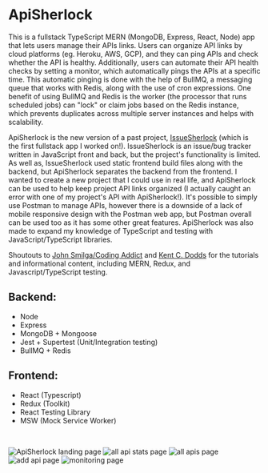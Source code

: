 # ApiSherlock

This is a fullstack TypeScript MERN (MongoDB, Express, React, Node) app that lets users manage their APIs links. Users can organize API links by cloud platforms (eg. Heroku, AWS, GCP), and they can ping APIs and check whether the API is healthy. Additionally, users can automate their API health checks by setting a monitor, which automatically pings the APIs at a specific time. This automatic pinging is done with the help of BullMQ, a messaging queue that works with Redis, along with the use of cron expressions. One benefit of using BullMQ and Redis is the worker (the processor that runs scheduled jobs) can "lock" or claim jobs based on the Redis instance, which prevents duplicates across multiple server instances and helps with scalability.

ApiSherlock is the new version of a past project, [IssueSherlock](https://github.com/jonathanleejono/IssueSherlock) (which is the first fullstack app I worked on!). IssueSherlock is an issue/bug tracker written in JavaScript front and back, but the project's functionality is limited. As well as, IssueSherlock used static frontend build files along with the backend, but ApiSherlock separates the backend from the frontend. I wanted to create a new project that I could use in real life, and ApiSherlock can be used to help keep project API links organized (I actually caught an error with one of my project's API with ApiSherlock!). It's possible to simply use Postman to manage APIs, however there is a downside of a lack of mobile responsive design with the Postman web app, but Postman overall can be used too as it has some other great features. ApiSherlock was also made to expand my knowledge of TypeScript and testing with JavaScript/TypeScript libraries.

Shoutouts to [John Smilga/Coding Addict](https://www.youtube.com/c/CodingAddict/videos) and [Kent C. Dodds](https://github.com/kentcdodds) for the tutorials and informational content, including MERN, Redux, and Javascript/TypeScript testing.

## Backend:

- Node
- Express
- MongoDB + Mongoose
- Jest + Supertest (Unit/Integration testing)
- BullMQ + Redis

## Frontend:

- React (Typescript)
- Redux (Toolkit)
- React Testing Library
- MSW (Mock Service Worker)

&nbsp;

![ApiSherlock landing page](https://github.com/jonathanleejono/ApiSherlock/blob/main/assets/landing.png)
![all api stats page](https://github.com/jonathanleejono/ApiSherlock/blob/main/assets/stats.png)
![all apis page](https://github.com/jonathanleejono/ApiSherlock/blob/main/assets/all_apis.png)
![add api page](https://github.com/jonathanleejono/ApiSherlock/blob/main/assets/add_api.png)
![monitoring page](https://github.com/jonathanleejono/ApiSherlock/blob/main/assets/monitoring.png)
